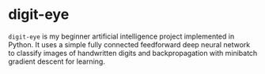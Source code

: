 # digit-eye
`digit-eye` is my beginner artificial intelligence project implemented in Python.
It uses a simple fully connected feedforward deep neural network to classify images of handwritten digits and backpropagation with minibatch gradient descent for learning.
